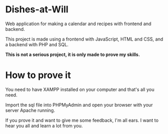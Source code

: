 # Dishes-at-Will
Web application for making a calendar and recipes with frontend and backend.

This project is made using a frontend with JavaScript, HTML and CSS, and a backend with PHP and SQL.

**This is not a serious project, it is only made to prove my skills.**

# How to prove it

You need to have XAMPP installed on your computer and that's all you need.

Import the sql file into PHPMyAdmin and open your browser with your server Apache running.

If you prove it and want to give me some feedback, I'm all ears. I want to hear you all and learn a lot from you.
